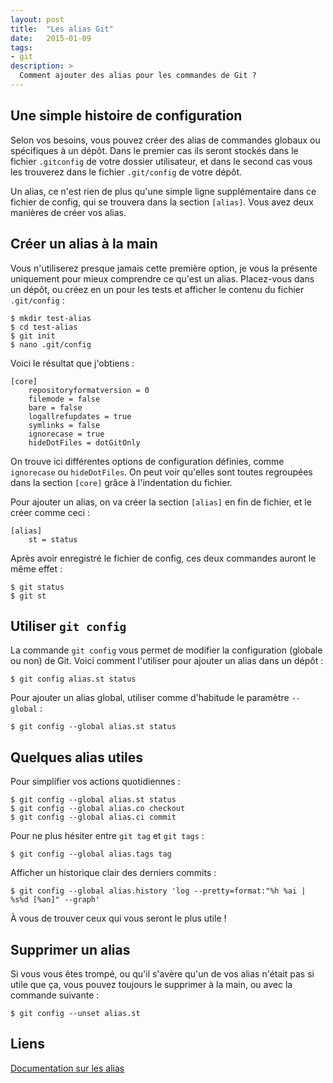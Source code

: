 ```yaml
---
layout: post
title:  "Les alias Git"
date:   2015-01-09
tags: 
- git 
description: >
  Comment ajouter des alias pour les commandes de Git ?
---
```


## Une simple histoire de configuration

Selon vos besoins, vous pouvez créer des alias de commandes globaux ou spécifiques à un dépôt. Dans le premier cas ils seront stockés dans le fichier `.gitconfig` de votre dossier utilisateur, et dans le second cas vous les trouverez dans le fichier `.git/config` de votre dépôt. 

Un alias, ce n'est rien de plus qu'une simple ligne supplémentaire dans ce fichier de config, qui se trouvera dans la section `[alias]`. Vous avez deux manières de créer vos alias.

## Créer un alias à la main

Vous n'utiliserez presque jamais cette première option, je vous la présente uniquement pour mieux comprendre ce qu'est un alias. Placez-vous dans un dépôt, ou créez en un pour les tests et afficher le contenu du fichier `.git/config` :

	$ mkdir test-alias
	$ cd test-alias
	$ git init
	$ nano .git/config

Voici le résultat que j'obtiens :

	[core]
        repositoryformatversion = 0
        filemode = false
        bare = false
        logallrefupdates = true
        symlinks = false
        ignorecase = true
        hideDotFiles = dotGitOnly

On trouve ici différentes options de configuration définies, comme `ignorecase` ou `hideDotFiles`. On peut voir qu'elles sont toutes regroupées dans la section `[core]` grâce à l'indentation du fichier.

Pour ajouter un alias, on va créer la section `[alias]` en fin de fichier, et le créer comme ceci :

	[alias]
		st = status

Après avoir enregistré le fichier de config, ces deux commandes auront le même effet :

	$ git status
	$ git st

## Utiliser `git config`

La commande `git config` vous permet de modifier la configuration (globale ou non) de Git. Voici comment l'utiliser pour ajouter un alias dans un dépôt :

	$ git config alias.st status

Pour ajouter un alias global, utiliser comme d'habitude le paramètre `--global` :

	$ git config --global alias.st status

## Quelques alias utiles

Pour simplifier vos actions quotidiennes :
	
	$ git config --global alias.st status
	$ git config --global alias.co checkout
	$ git config --global alias.ci commit

Pour ne plus hésiter entre `git tag` et `git tags` :

	$ git config --global alias.tags tag

Afficher un historique clair des derniers commits :

	$ git config --global alias.history 'log --pretty=format:"%h %ai | %s%d [%an]" --graph'

À vous de trouver ceux qui vous seront le plus utile !

## Supprimer un alias

Si vous vous êtes trompé, ou qu'il s'avère qu'un de vos alias n'était pas si utile que ça, vous pouvez toujours le supprimer à la main, ou avec la commande suivante :

    $ git config --unset alias.st

## Liens
[Documentation sur les alias](http://git-scm.com/book/en/v2/Git-Basics-Git-Aliases)   